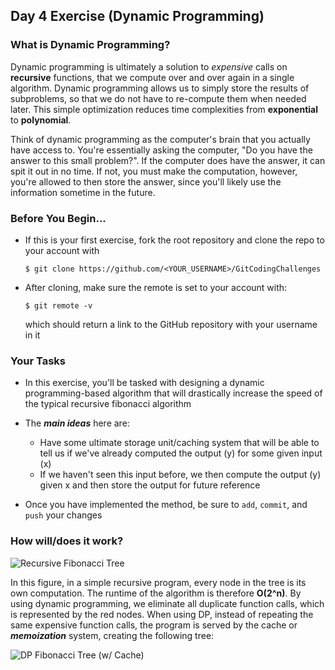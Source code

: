 ## Day 4 Exercise (Dynamic Programming)

### What is Dynamic Programming?

Dynamic programming is ultimately a solution to <i>expensive</i> calls on <b>recursive</b> functions, that we 
compute over and over again in a single algorithm. Dynamic programming allows us to simply store the results 
of subproblems, so that we do not have to re-compute them when needed later. This simple optimization reduces time complexities from <b>exponential</b> to <b>polynomial</b>.

Think of dynamic programming as the computer's brain that you actually have access to. You're essentially asking the computer, "Do you have the answer to this small problem?". If the computer does have the answer, it can spit it out in no time. If not, you must make the computation, however, you're allowed to then store the answer, since you'll likely use the information sometime in the future.

### Before You Begin...

* If this is your first exercise, fork the root repository and clone the repo to your account with 
  ```
  $ git clone https://github.com/<YOUR_USERNAME>/GitCodingChallenges
  ```

* After cloning, make sure the remote is set to your account with:
  ```
  $ git remote -v
  ``` 
  which should return a link to the GitHub repository with your username in it

### Your Tasks

* In this exercise, you'll be tasked with designing a dynamic programming-based algorithm that will drastically
increase the speed of the typical recursive fibonacci algorithm

* The ***main ideas*** here are: 
  * Have some ultimate storage unit/caching system that will be able to tell us if we've already computed the output (y)
  for some given input (x)
  * If we haven't seen this input before, we then compute the output (y) given x and then store the output for future reference

* Once you have implemented the method, be sure to `add`, `commit`, and `push` your changes

### How will/does it work?

![Recursive Fibonacci Tree](https://camo.githubusercontent.com/31777b548b585d1f0dbef600352ed5867dbaef66/687474703a2f2f692e696d6775722e636f6d2f626771743265722e706e67)

In this figure, in a simple recursive program, every node in the tree is its own computation. The runtime of the algorithm is therefore <b>O(2^n)</b>. By using dynamic programming, we eliminate all duplicate function calls, which is represented by the red nodes. When using DP, instead of repeating the same expensive function calls, the program is served by the cache or ***memoization*** system, creating the following tree:

![DP Fibonacci Tree (w/ Cache)](https://camo.githubusercontent.com/8a15dab9f2f0fbd44fc25a8abfd5a4be1422aaa6/687474703a2f2f692e696d6775722e636f6d2f356e7071756d4d2e706e67)

